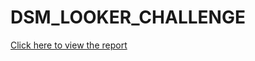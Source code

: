 # DSM_LOOKER_CHALLENGE
 
[Click here to view the report](https://lookerstudio.google.com/embed/reporting/36c6172c-8e32-4a71-a143-d2931ce744ad/page/P47cD)
